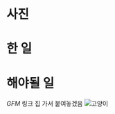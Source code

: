 # 사진
# 한 일
# 해야될 일
*GFM* 링크 집 가서 붙여놓겠음
![고양이](https://img1.daumcdn.net/thumb/R720x0/?fname=http://t1.daumcdn.net/liveboard/ppss/d84becc923304ec0a3f4d1a1e568e37f.jpg)

